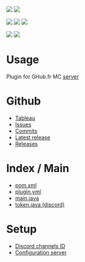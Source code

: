<a href=""><img src="https://img.shields.io/github/commit-activity/m/GHub-fr/plugin?color=red&style=for-the-badge"></a>
<a href=""><img src="https://img.shields.io/github/last-commit/GHub-fr/plugin?color=red&style=for-the-badge"></a>

<a href=""><img src="https://img.shields.io/github/stars/GHub-fr?color=red&style=for-the-badge"></a>
<a href=""><img src="https://img.shields.io/github/stars/GHub-fr/plugin?color=red&label=repo%20stars&style=for-the-badge"></a>
<a href=""><img src="https://img.shields.io/github/contributors/GHub-fr/plugin?style=for-the-badge"></a>

<a href=""><img src="https://img.shields.io/github/languages/code-size/GHub-fr/plugin?color=red"></a>
<a href=""><img src="https://img.shields.io/github/repo-size/GHub-fr/plugin?color=red"></a>

# Usage
Plugin for GHub.fr MC [server](https://doc.ghub.fr/github/server)

# Github
- [Tableau](https://github.com/orgs/GHub-fr/projects/3/)
- [Issues](https://github.com/GHub-fr/plugin/issues)
- [Commits](https://github.com/GHub-fr/plugin/commits/main)
- [Latest release](https://github.com/GHub-fr/plugin/releases/latest)
- [Releases](https://github.com/GHub-fr/plugin/releases)

# Index / Main
- [pom.xml](https://github.com/GHub-fr/plugin/blob/main/pom.xml)
- [plugin.yml](https://github.com/GHub-fr/plugin/blob/main/src/main/resources/plugin.yml)
- [main.java](https://github.com/GHub-fr/plugin/blob/main/src/main/java/ghub/fr/main/main.java)
- [token.java (discord)](https://github.com/GHub-fr/plugin/blob/main/src/main/java/ghub/fr/discord/token.java)

# Setup
- [Discord channels ID](https://github.com/GHub-fr/plugin/blob/main/src/main/java/ghub/fr/discord/token.java)
- [Configuration server](https://doc.ghub.fr/github/server)